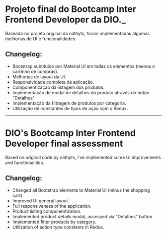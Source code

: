 # Projeto final do Bootcamp Inter Frontend Developer da DIO._

Baseado no projeto original da nathyts, foram implementadas algumas melhorias de UI e funcionalidades.

## Changelog:

- Bootstrap subtituido por Material UI em todas os elementos (menos o carrinho de compras).
- Melhorias de layout da UI.
- Responsividade completa da aplicação.
- Componentização da listagem dos produtos.
- Implementação de modal de detalhes do produto através do botão "Detalhes".
- Implementação da filtragem de produtos por categoria.
- Utilização de constantes de tipos de ação com o Redux.

---

# DIO's Bootcamp Inter Frontend Developer final assessment

Based on original code by nathyts, i've implemented some UI improvements and functionalities.

## Changelog:

- Changed all Bootstrap elements to Material UI (minus the shopping cart).
- Improved UI general layout.
- Full responsiveness of the application.
- Product listing componentization.
- Implemented product details modal, accessed via "Detalhes" button.
- Implemented filter products by category.
- Utilization of action type constants in Redux.
